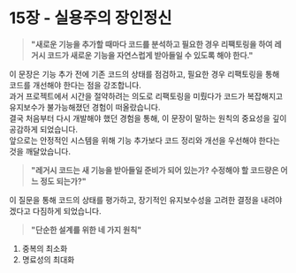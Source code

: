 # 15장 - 실용주의 장인정신

> **"새로운 기능을 추가할 때마다 코드를 분석하고 필요한 경우 리팩토링을 하여 레거시 코드가 새로운 기능을 자연스럽게 받아들일 수 있도록 해야 한다."**

이 문장은 기능 추가 전에 기존 코드의 상태를 점검하고, 필요한 경우 리팩토링을 통해 코드를 개선해야 한다는 점을 강조합니다.  
과거 프로젝트에서 시간을 절약하려는 의도로 리팩토링을 미뤘다가 코드가 복잡해지고 유지보수가 불가능해졌던 경험이 떠올랐습니다.  
결국 처음부터 다시 개발해야 했던 경험을 통해, 이 문장이 말하는 원칙의 중요성을 깊이 공감하게 되었습니다.  
앞으로는 안정적인 시스템을 위해 기능 추가보다 코드 정리와 개선을 우선해야 한다는 것을 깨달았습니다.

> **"레거시 코드는 새 기능을 받아들일 준비가 되어 있는가? 수정해야 할 코드량은 어느 정도 되는가?"**

이 질문을 통해 코드의 상태를 평가하고, 장기적인 유지보수성을 고려한 결정을 내려야겠다고 다짐하게 되었습니다.

> **"단순한 설계를 위한 네 가지 원칙"**
1. ﻿﻿중복의 최소화
2. ﻿﻿명료성의 최대화
